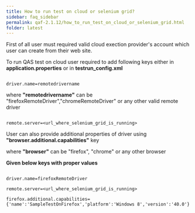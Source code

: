```yaml
---
title: How to run test on cloud or selenium grid?
sidebar: faq_sidebar
permalink: qaf-2.1.12/how_to_run_test_on_cloud_or_selenium_grid.html
folder: latest
---
```



First of all user must required valid cloud exection provider's account which user can create from their web site.

To run QAS test on cloud user required to add following keys either in  **application.properties** or in **testrun_config.xml**

```properties

driver.name=remotedrivername

```

where **"remotedrivername"** can be "firefoxRemoteDriver","chromeRemoteDriver"  or any other valid remote driver

```properties

remote.server=<url_where_selenium_grid_is_running>

```


User can also provide additional properties of driver using **"browser.additional.capabilities"** key

where **"browser"** can be "firefox", "chrome" or any other browser

**Given below keys with proper values**

```properties

driver.name=firefoxRemoteDriver

remote.server=<url_where_selenium_grid_is_running>

firefox.additional.capabilities={'name':'SampleTestOnFirefox','platform':'Windows 8','version':'40.0'}

```



